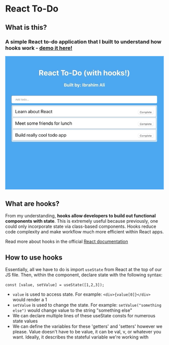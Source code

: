 # React To-Do

## What is this?

### A simple React to-do application that I built to understand how hooks work - [demo it here!](https://priceless-keller-8b531c.netlify.com/)

![](react-todo-gif.gif)

## What are hooks?

From my understanding, **hooks allow developers to build out functional components with state**. This is extremely useful because previously, one could only incorporate state via class-based components. Hooks reduce code complexity and make workflow much more efficient within React apps.

Read more about hooks in the official [React documentation](https://reactjs.org/docs/hooks-intro.html)

## How to use hooks

Essentially, all we have to do is import `useState` from React at the top of our JS file. Then, within the component, declare state with the following syntax:

`const [value, setValue] = useState([1,2,3]);`

- `value` is used to access state. For example: `<div>{value[0]}</div>` would render a 1
- `setValue` is used to change the state. For example: `setValue("something else")` would change value to the string "something else"
- We can declare multiple lines of these useState consts for numerous state values
- We can define the variables for these 'getters' and 'setters' however we please. Value doesn't have to be value, it can be val, v, or whatever you want. Ideally, it describes the stateful variable we're working with
